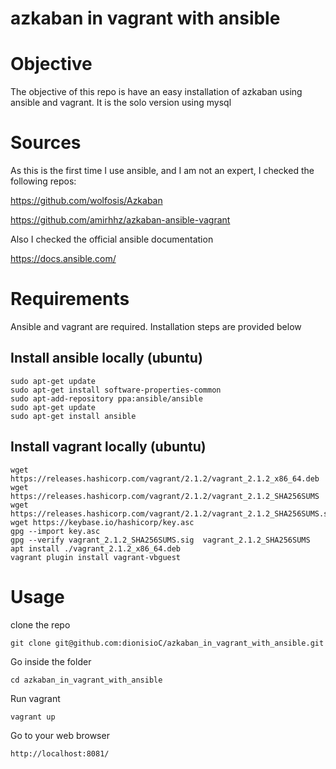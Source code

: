 # azkaban in vagrant with ansible

# Objective

The objective of this repo is have an easy installation of azkaban
using ansible and vagrant.
It is the solo version using mysql

# Sources

As this is the first time I use ansible, and I am not an expert, I
checked the following repos:

https://github.com/wolfosis/Azkaban

https://github.com/amirhhz/azkaban-ansible-vagrant

Also I checked the official ansible documentation

https://docs.ansible.com/

# Requirements

Ansible and vagrant are required. Installation steps are provided below


## Install ansible locally (ubuntu)
```
sudo apt-get update
sudo apt-get install software-properties-common
sudo apt-add-repository ppa:ansible/ansible
sudo apt-get update
sudo apt-get install ansible
```

## Install vagrant locally (ubuntu)

```
wget https://releases.hashicorp.com/vagrant/2.1.2/vagrant_2.1.2_x86_64.deb
wget https://releases.hashicorp.com/vagrant/2.1.2/vagrant_2.1.2_SHA256SUMS
wget https://releases.hashicorp.com/vagrant/2.1.2/vagrant_2.1.2_SHA256SUMS.sig
wget https://keybase.io/hashicorp/key.asc
gpg --import key.asc
gpg --verify vagrant_2.1.2_SHA256SUMS.sig  vagrant_2.1.2_SHA256SUMS
apt install ./vagrant_2.1.2_x86_64.deb
vagrant plugin install vagrant-vbguest
```


# Usage

clone the repo

```
git clone git@github.com:dionisioC/azkaban_in_vagrant_with_ansible.git
```

Go inside the folder

```
cd azkaban_in_vagrant_with_ansible
```

Run vagrant

```
vagrant up
```


Go to your web browser

```
http://localhost:8081/
```